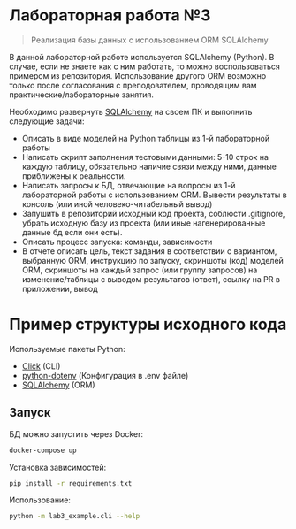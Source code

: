 # Лабораторная работа №3

> Реализация базы данных с использованием ORM SQLAlchemy


В данной лабораторной работе используется SQLAlchemy (Python). В случае, если не знаете как с ним работать, то можно воспользоваться примером из репозитория. Использование другого ORM возможно только после согласования с преподователем, проводящим вам практические/лабораторные занятия. 

Необходимо развернуть [SQLAlchemy](https://www.sqlalchemy.org/) на своем ПК и выполнить следующие задачи:
- Описать в виде моделей на Python таблицы из 1-й лабораторной работы
- Написать скрипт заполнения тестовыми данными: 5-10 строк на каждую таблицу, обязательно наличие связи между ними, данные приближены к реальности.
- Написать запросы к БД, отвечающие на вопросы из 1-й лабораторной работы с использованием ORM. Вывести результаты в консоль (или иной человеко-читабельный вывод)
- Запушить в репозиторий исходный код проекта, соблюсти .gitignore, убрать исходную базу из проекта (или иные нагенерированные данные бд если они есть). 
- Описать процесс запуска: команды, зависимости
- В отчете описать цель, текст задания в соответствии с вариантом, выбранную ORM, инструкцию по запуску, скриншоты (код) моделей ORM, скриншоты на каждый запрос (или группу запросов) на изменение/таблицы с выводом результатов (ответ), ссылку на PR в приложении, вывод


# Пример структуры исходного кода

Используемые пакеты Python:
- [Click](https://click.palletsprojects.com/en/8.0.x/) (CLI)
- [python-dotenv](https://github.com/theskumar/python-dotenv) (Конфигурация в .env файле)
- [SQLAlchemy](https://www.sqlalchemy.org/) (ORM)


## Запуск 
БД можно запустить через Docker:
```bash
docker-compose up
```

Установка зависимостей:
```bash
pip install -r requirements.txt
```

Использование:
```bash
python -m lab3_example.cli --help
```


